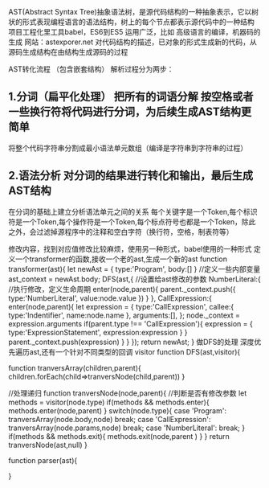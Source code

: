 AST(Abstract Syntax Tree)抽象语法树，是源代码结构的一种抽象表示，它以树状的形式表现编程语言的语法结构，树上的每个节点都表示源代码中的一种结构
项目工程化里工具babel，ES6到ES5
运用广泛，比如 
高级语言的编译，机器码的生成
网站：astexporer.net 对代码结构的描述，已对象的形式生成新的代码，从源码生成结构在由结构生成源码的过程

AST转化流程 （包含嵌套结构）
解析过程分为两步：
## 1.分词（扁平化处理） 把所有的词语分解 按空格或者一些换行符将代码进行分词，为后续生成AST结构更简单
将整个代码字符串分割成最小语法单元数组（编译是字符串到字符串的过程）
## 2.语法分析 对分词的结果进行转化和输出，最后生成AST结构
在分词的基础上建立分析语法单元之间的关系
每个关键字是一个Token,每个标识符是一个Token,每个操作符是一个Token,每个标点符号也都是一个Token，除此之外，会过滤掉源程序中的注释和空白字符（换行符，空格，制表符等）

修改内容，找到对应值修改比较麻烦，使用另一种形式，babel使用的一种形式
定义一个transformer的函数,接收一个老的ast,生成一个新的ast
function transformer(ast){
    let newAst = {
        type:'Program',
        body:[]
    }
    //定义一些内部变量
    ast_context = newAst.body;
    DFS(ast,{
        //设置给ast修改的参数
        NumberLiteral:{
            //执行修改，定义生命周期
            enter(node,parent){
                parent._context.push({
                    type:'NumberLiteral',
                    value:node.value
                })
            }
        },
        CallExpression:{
            enter(node,parent){
                let expression = {
                    type:'CallExpression',
                    callee:{
                        type:'Indentifier',
                        name:node.name
                    },
                    arguments:[],
                };
                node._context = expression.arguments
                if(parent.type !== 'CallExpression'){
                    expression = {
                        type:'ExpressionStatement',
                        expression:expression
                    }
                }
                parent._context.push(expression)
            }
        }
    });
    return newAst;
}
做DFS的处理 深度优先遍历ast,还有一个针对不同类型的回调 visitor
function DFS(ast,visitor){

function tranversArray(children,parent){
    children.forEach(child=>tranversNode(child,parent))
}

//处理递归
   function tranversNode(node,parent){
       //判断是否有修改参数
       let methods =  visitor(node.type)
       if(methods && methods.enter){
           methods.enter(node,parent)
       }
       switch(node.type){
           case 'Program':
           tranversArray(node.body,node)
           break;
           case 'CallExpression':
           tranversArray(node.params,node)
           break;
           case 'NumberLiteral':
           break; 
       }
       if(methods && methods.exit){
           methods.exit(node,parent )
       }
   }
   return tranversNode(ast,null)
}

function parser(ast){

}